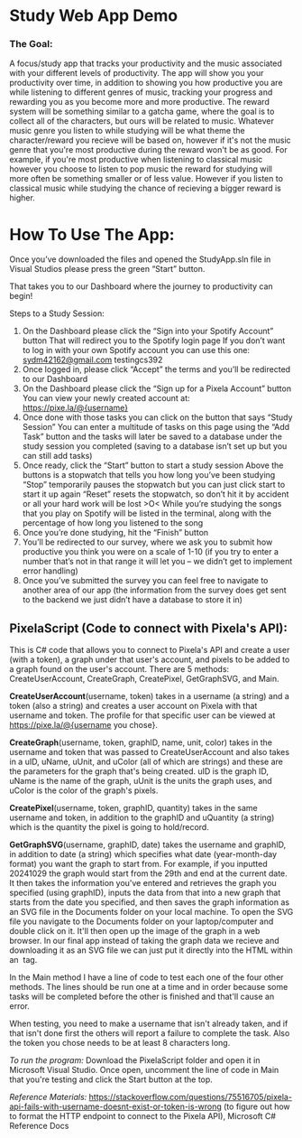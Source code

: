 # Study Web App Demo
### The Goal: 
A focus/study app that tracks your productivity and the music associated with your different levels of productivity. The app will show you your productivity over time, in addition to showing you how productive you are while listening to different genres of music, tracking your progress and rewarding you as you become more and more productive. The reward system will be something similar to a gatcha game, where the goal is to collect all of the characters, but ours will be related to music. Whatever music genre you listen to while studying will be what theme the character/reward you recieve will be based on, however if it's not the music genre that you're most productive during the reward won't be as good. For example, if you're most productive when listening to classical music however you choose to listen to pop music the reward for studying will more often be something smaller or of less value. However if you listen to classical music while studying the chance of recieving a bigger reward is higher. 


# How To Use The App:

Once you’ve downloaded the files and opened the StudyApp.sln file in Visual Studios please press the green “Start” button.

That takes you to our Dashboard where the journey to productivity can begin!

Steps to a Study Session:
1. On the Dashboard please click the “Sign into your Spotify Account” button
     That will redirect you to the Spotify login page 
     If you don’t want to log in with your own Spotify account you can use this one:
       sydm42162@gmail.com
	     testingcs392
2. Once logged in, please click “Accept” the terms and you’ll be redirected to our Dashboard
3. On the Dashboard please click the “Sign up for a Pixela Account” button
      You can view your newly created account at: https://pixe.la/@{username}
4. Once done with those tasks you can click on the button that says “Study Session”
      You can enter a multitude of tasks on this page using the “Add Task” button and the tasks will later be saved to a database 
      under the study session you completed (saving to a database isn’t set up but you can still add tasks)
5. Once ready, click the “Start” button to start a study session
      Above the buttons is a stopwatch that tells you how long you’ve been studying
      “Stop” temporarily pauses the stopwatch but you can just click start to start it up again
      “Reset” resets the stopwatch, so don’t hit it by accident or all your hard work will be lost >O<
      While you’re studying the songs that you play on Spotify will be listed in the terminal, along with the percentage of how 
      long you listened to the song
6. Once you’re done studying, hit the “Finish” button
7. You’ll be redirected to our survey, where we ask you to submit how productive you think you were on a scale of 1-10 (if you 
   try to enter a number that’s not in that range it will let you – we didn’t get to implement error handling)
8. Once you’ve submitted the survey you can feel free to navigate to another area of our app (the information from the survey does get sent to the backend we just didn’t have a database to store it in)


## PixelaScript (Code to connect with Pixela's API):

This is C# code that allows you to connect to Pixela's API and create a user (with a token), a graph under that user's account, and pixels to be added to a graph found on the user's account. There are 5 methods: CreateUserAccount, CreateGraph, CreatePixel, GetGraphSVG, and Main. 

  **CreateUserAccount**(username, token) takes in a username (a string) and a token (also a string) and creates a user account on Pixela with that username and token. The profile for that specific user can be viewed at https://pixe.la/@{username you chose}. 

  **CreateGraph**(username, token, graphID, name, unit, color) takes in the username and token that was passed to CreateUserAccount and also takes in a uID, uName, uUnit, and uColor (all of which are strings) and these are the parameters for the graph that's being created. uID is the graph ID, uName is the name of the graph, uUnit is the units the graph uses, and uColor is the color of the graph's pixels. 

  **CreatePixel**(username, token, graphID, quantity) takes in the same username and token, in addition to the graphID and uQuantity (a string) which is the quantity the pixel is going to hold/record. 

  **GetGraphSVG**(username, graphID, date) takes the username and graphID, in addition to date (a string) which specifies what date (year-month-day format) you want the graph to start from. For example, if you inputted 20241029 the graph would start from the 29th and end at the current date. It then takes the information you've entered and retrieves the graph you specified (using graphID), inputs the data from that into a new graph that starts from the date you specified, and then saves the graph information as an SVG file in the Documents folder on your local machine. To open the SVG file you navigate to the Documents folder on your laptop/computer and double click on it. It'll then open up the image of the graph in a web browser. In our final app instead of taking the graph data we recieve and downloading it as an SVG file we can just put it directly into the HTML within an <img> tag.

  In the Main method I have a line of code to test each one of the four other methods. The lines should be run one at a time and in order because some tasks will be completed before the other is finished and that'll cause an error. 

When testing, you need to make a username that isn't already taken, and if that isn't done first the others will report a failure to complete the task. Also the token you chose needs to be at least 8 characters long. 
  
*To run the program:* Download the PixelaScript folder and open it in Microsoft Visual Studio. Once open, uncomment the line of code in Main that you're testing and click the Start button at the top. 

*Reference Materials:* https://stackoverflow.com/questions/75516705/pixela-api-fails-with-username-doesnt-exist-or-token-is-wrong (to figure out how to format the HTTP endpoint to connect to the Pixela API), Microsoft C# Reference Docs
